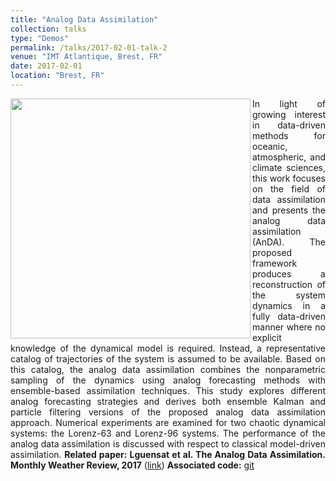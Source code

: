 ```yaml
---
title: "Analog Data Assimilation"
collection: talks
type: "Demos"
permalink: /talks/2017-02-01-talk-2
venue: "IMT Atlantique, Brest, FR"
date: 2017-02-01
location: "Brest, FR"
---
```


<div style="text-align: justify"> 
<img src="https://www.imt-atlantique.fr/sites/default/files/rfablet/anda.jpg" width="384" align ="left">
In light of growing interest in data-driven methods for oceanic, atmospheric, and climate sciences, this work focuses on the field of data assimilation and presents the analog data assimilation (AnDA). The proposed framework produces a reconstruction of the system dynamics in a fully data-driven manner where no explicit knowledge of the dynamical model is required. Instead, a representative catalog of trajectories of the system is assumed to be available. Based on this catalog, the analog data assimilation combines the nonparametric sampling of the dynamics using analog forecasting methods with ensemble-based assimilation techniques. This study explores different analog forecasting strategies and derives both ensemble Kalman and particle filtering versions of the proposed analog data assimilation approach. Numerical experiments are examined for two chaotic dynamical systems: the Lorenz-63 and Lorenz-96 systems. The performance of the analog data assimilation is discussed with respect to classical model-driven assimilation. <strong>Related paper: Lguensat et al. The Analog Data Assimilation. Monthly Weather Review, 2017</strong> (<a href="https://www.researchgate.net/publication/309742591_The_Analog_Data_Assimilation">link</a>)
<strong>Associated code:</strong>  <a href="https://github.com/ptandeo/AnDA">git</a>
</div>

